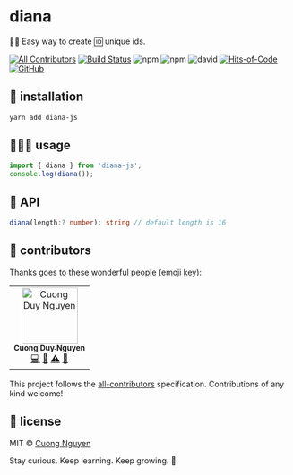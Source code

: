 # diana

👸🏻 Easy way to create 🆔 unique ids.

[![All Contributors](https://img.shields.io/badge/all_contributors-1-orange.svg)](#contributors)
[![Build Status](https://travis-ci.com/103cuong/diana.svg?branch=master)](https://travis-ci.com/103cuong/diana)
![npm](https://img.shields.io/npm/v/diana-js.svg)
![npm](https://img.shields.io/npm/dw/diana-js)
![david](https://img.shields.io/david/103cuong/diana.svg)
[![Hits-of-Code](https://hitsofcode.com/github/103cuong/diana)](https://hitsofcode.com/view/github/103cuong/diana)
[![GitHub](https://img.shields.io/github/license/103cuong/diana.svg)](https://github.com/103cuong/diana/blob/master/LICENSE)

## 🧰 installation

```sh
yarn add diana-js
```

## 🧑🏻‍💻 usage

```javascript
import { diana } from 'diana-js';
console.log(diana());
```

## 🌳 API

```ts
diana(length:? number): string // default length is 16
```

## 🤝 contributors

Thanks goes to these wonderful people ([emoji key](https://allcontributors.org/docs/en/emoji-key)):

<!-- ALL-CONTRIBUTORS-LIST:START - Do not remove or modify this section -->
<!-- prettier-ignore -->
<table><tr><td align="center"><a href="http://103cuong.me"><img src="https://avatars0.githubusercontent.com/u/34389409?v=4" width="100px;" alt="Cuong Duy Nguyen"/><br /><sub><b>Cuong Duy Nguyen</b></sub></a><br /><a href="https://github.com/103cuong/diana/commits?author=103cuong" title="Code">💻</a> <a href="https://github.com/103cuong/diana/commits?author=103cuong" title="Documentation">📖</a> <a href="https://github.com/103cuong/diana/commits?author=103cuong" title="Tests">⚠️</a> <a href="#review-103cuong" title="Reviewed Pull Requests">👀</a></td></tr></table>

<!-- ALL-CONTRIBUTORS-LIST:END -->

This project follows the [all-contributors](https://github.com/all-contributors/all-contributors) specification. Contributions of any kind welcome!

## 🔖 license

MIT © [Cuong Nguyen](https://www.linkedin.com/in/cuong9/)


<!-- INSPIRATIONAL_QUOTE_START -->
Stay curious. Keep learning. Keep growing.
🦄
<!-- INSPIRATIONAL_QUOTE_END -->
